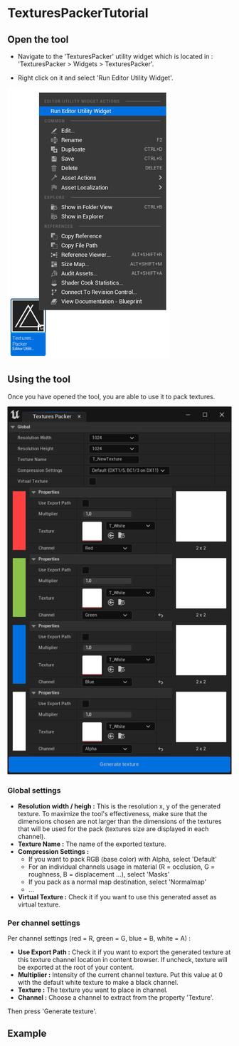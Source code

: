 # TexturesPackerTutorial

## Open the tool

- Navigate to the 'TexturesPacker' utility widget which is located in : 'TexturesPacker > Widgets > TexturesPacker'.

- Right click on it and select 'Run Editor Utility Widget'.

![alt text](/src/0.png)

## Using the tool

Once you have opened the tool, you are able to use it to pack textures.

![alt text](/src/1.png)

### Global settings

- **Resolution width / heigh :** This is the resolution x, y of the generated texture. To maximize the tool's effectiveness, make sure that the dimensions chosen are not larger than the dimensions of the textures that will be used for the pack (textures size are displayed in each channel).
- **Texture Name :** The name of the exported texture.
- **Compression Settings :** 
  - If you want to pack RGB (base  color) with Alpha, select 'Default'
  - For an individual channels usage in material (R = occlusion, G = roughness, B = displacement ...), select 'Masks'
  - If you pack as a normal map destination, select 'Normalmap'
  - ...
- **Virtual Texture :** Check it if you want to use this generated asset as virtual texture.

### Per channel settings

Per channel settings (red = R, green = G, blue = B, white = A) :
- **Use Export Path :** Check it if you want to export the generated texture at this texture channel location in content browser. If uncheck, texture will be exported at the root of your content.
- **Multiplier :** Intensity of the current channel texture. Put this value at 0 with the default white texture to make a black channel.
- **Texture :** The texture you want to place in channel.
- **Channel :** Choose a channel to extract from the property 'Texture'.

Then press 'Generate texture'.

## Example

